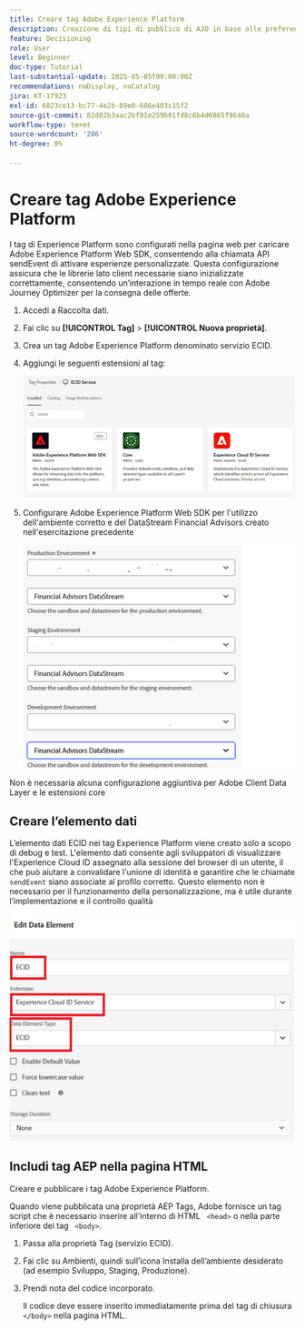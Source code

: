 ```yaml
---
title: Creare tag Adobe Experience Platform
description: Creazione di tipi di pubblico di AJO in base alle preferenze di investimento degli utenti (azioni, obbligazioni, CD)
feature: Decisioning
role: User
level: Beginner
doc-type: Tutorial
last-substantial-update: 2025-05-05T00:00:00Z
recommendations: noDisplay, noCatalog
jira: KT-17923
exl-id: 6823ce13-bc77-4e2b-89e0-606e403c15f2
source-git-commit: 82d82b3aac2bf91e259b01fd8c6b4d6065f9640a
workflow-type: tm+mt
source-wordcount: '286'
ht-degree: 0%

---
```


# Creare tag Adobe Experience Platform

I tag di Experience Platform sono configurati nella pagina web per caricare Adobe Experience Platform Web SDK, consentendo alla chiamata API sendEvent di attivare esperienze personalizzate. Questa configurazione assicura che le librerie lato client necessarie siano inizializzate correttamente, consentendo un’interazione in tempo reale con Adobe Journey Optimizer per la consegna delle offerte.

1. Accedi a Raccolta dati.
1. Fai clic su **[!UICONTROL Tag]** > **[!UICONTROL Nuova proprietà]**.
1. Crea un tag Adobe Experience Platform denominato servizio ECID.
1. Aggiungi le seguenti estensioni al tag:

   ![tag-estensioni](assets/ecid-tag.png)

1. Configurare Adobe Experience Platform Web SDK per l&#39;utilizzo dell&#39;ambiente corretto e del DataStream Financial Advisors creato nell&#39;esercitazione precedente

   ![configurazione-sdk-web](assets/web-sdk-configuration.png)

Non è necessaria alcuna configurazione aggiuntiva per Adobe Client Data Layer e le estensioni core

## Creare l’elemento dati

L’elemento dati ECID nei tag Experience Platform viene creato solo a scopo di debug e test. L&#39;elemento dati consente agli sviluppatori di visualizzare l&#39;Experience Cloud ID assegnato alla sessione del browser di un utente, il che può aiutare a convalidare l&#39;unione di identità e garantire che le chiamate `sendEvent` siano associate al profilo corretto. Questo elemento non è necessario per il funzionamento della personalizzazione, ma è utile durante l’implementazione e il controllo qualità

![ecid](assets/ecid-data-element.png)


## Includi tag AEP nella pagina HTML

Creare e pubblicare i tag Adobe Experience Platform.

Quando viene pubblicata una proprietà AEP Tags, Adobe fornisce un tag script che è necessario inserire all&#39;interno di HTML ``` <head>``` o nella parte inferiore dei tag ``` <body>```.

1. Passa alla proprietà Tag (servizio ECID).

1. Fai clic su Ambienti, quindi sull’icona Installa dell’ambiente desiderato (ad esempio Sviluppo, Staging, Produzione).

1. Prendi nota del codice incorporato.

   Il codice deve essere inserito immediatamente prima del tag di chiusura ```</body>``` nella pagina HTML.
